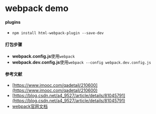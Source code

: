 # webpack demo

#### plugins
- ```npm install html-webpack-plugin --save-dev```

#### 打包步骤

- **webpack.config.js**使用`webpack`
- **webpack.dev.config.js**使用`webpack --config webpack.dev.config.js`

#### 参考文献

- [https://www.imooc.com/qadetail/210600](https://www.imooc.com/qadetail/210600)
- [https://blog.csdn.net/a4_9527/article/details/81045791](https://blog.csdn.net/a4_9527/article/details/81045791)
- [webpack官网文档](https://webpack.js.org/concepts/entry-points/)